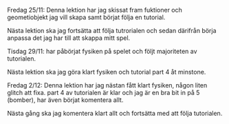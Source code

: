 Fredag 25/11:  Denna lektion har jag skissat fram fuktioner och geometiobjekt jag vill skapa samt börjat följa en tutorial.

Nästa lektion ska jag fortsätta att följa tutrorialen och sedan därifrån börja anpassa det jag har till att skappa mitt spel.


Tisdag 29/11: har påbörjat fysiken på spelet och följt majoriteten av tutorialen.

Nästa lektion ska jag göra klart fysiken och tutorial part 4 åt minstone.


Fredag 2/12: Denna lektion har jag nästan fått klart fysiken, någon liten glitch att fixa. part 4 av tutorialen är klar och jag är en bra bit in på 5 (bomber), har även börjat komentera allt.

Nästa gång ska jag komentera klart allt och fortsätta med att följa tutorialen.